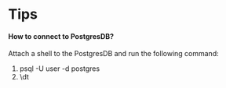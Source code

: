 # Tips

#### How to connect to PostgresDB?

Attach a shell to the PostgresDB and run the following command:

1. psql -U user -d postgres
1. \dt